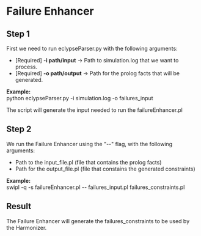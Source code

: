 # Failure Enhancer
## Step 1
First we need to run eclypseParser.py with the following arguments:
- [Required] **-i path/input** -> Path to simulation.log that we want to process.
- [Required] **-o path/output** -> Path for the prolog facts that will be generated.

**Example:** <br/>
python eclypseParser.py -i simulation.log -o failures_input

The script will generate the input needed to run the failureEnhancer.pl 

## Step 2
We run the Failure Enhancer using the "--" flag, with the following arguments:
- Path to the input_file.pl (file that contains the prolog facts)
- Path for the output_file.pl (file that constains the generated constraints)

**Example:** <br/>
swipl -q -s failureEnhancer.pl -- failures_input.pl failures_constraints.pl

## Result
The Failure Enhancer will generate the failures_constraints to be used by the Harmonizer.